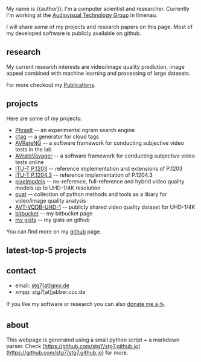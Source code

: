 
My name is {{author}}.
I'm a computer scientist and researcher.
Currently I'm working at the <a href="http://www.tu-ilmenau.de/en/audio-visual-technology/" target="_blank">Audiovisual Technology Group</a> in Ilmenau.

I will share some of my projects and research papers on this page.
Most of my developed software is publicly available on github.

## research

My current research interests are video/image quality prediction, image appeal combined with machine learning and processing of large datasets.


For more checkout my [Publications](publications.md).

## projects
Here are some of my projects:

* <a href="http://stg7.github.io/phrasit/" target="_blank">PhrasIt</a> -- an experimental ngram search engine
* <a href="http://github.com/stg7/ctag/" target="_blank">ctag</a> -- a generator for cloud tags
* <a href="https://github.com/Telecommunication-Telemedia-Assessment/avrateNG" target="_blank">AVRateNG</a> -- a software framework for conducting subjective video tests in the lab
* <a href="https://github.com/Telecommunication-Telemedia-Assessment/AVrateVoyager" target="_blank">AVrateVoyager</a> -- a software framework for conducting subjective video tests online
* <a href="https://telecommunication-telemedia-assessment.github.io/p1203/" target="_blank">ITU-T P.1203</a> -- reference implementation and extensions of P.1203
* <a href="https://github.com/Telecommunication-Telemedia-Assessment/bitstream_mode3_p1204_3" target="_blank">ITU-T P.1204.3</a> -- reference implementation of P.1204.3
* <a href="https://github.com/Telecommunication-Telemedia-Assessment/pixelmodels" target="_blank">pixelmodels</a> -- no-reference, full-reference and hybrid video quality models up to UHD-1/4K resolution
* <a href="https://github.com/Telecommunication-Telemedia-Assessment/quat" target="_blank">quat</a> -- collection of python methods and tools as a libary for video/image quality analysis 
* <a href="https://github.com/Telecommunication-Telemedia-Assessment/AVT-VQDB-UHD-1" target="_blank">AVT-VQDB-UHD-1</a> --  publicly shared video quality dataset for UHD-1/4K
* <a href="https://bitbucket.org/stg7/" target="_blank">bitbucket</a> -- my bitbucket page
* <a href="https://gist.github.com/stg7" target="_blank">my gists</a> -- my gists on github

You can find more on my <a href="http://github.com/stg7/" target="_blank">github</a> page.

## latest-top-5 projects

<div id="top-5-projects">
</div>

## contact
* email: <a href="mailto:stg7[at]gmx.de">stg7[at]gmx.de</a>
* xmpp: stg7[at]jabber.ccc.de

If you like my software or research you can also [donate me a ☕](https://ko-fi.com/binarys3v3n).


## about
This webpage is generated using a small python script + a markdown parser.
Check [https://github.com/stg7/stg7.github.io](https://github.com/stg7/stg7.github.io) for more.
